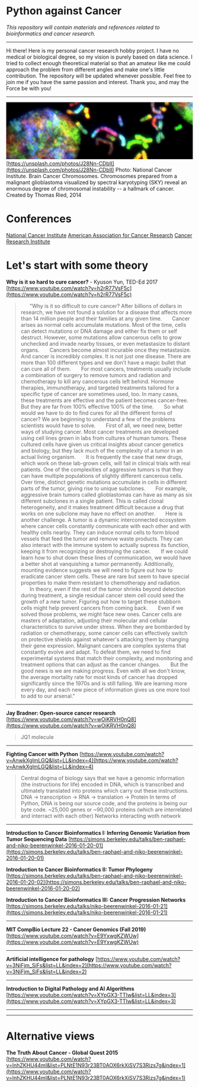 # Python against Cancer
*This repository will contain materials and references related to bioinformatics and cancer research.*
***

Hi there! Here is my personal cancer research hobby project. I have no medical or biological degree, so my vision is purely based on data science. I tried to collect enough theoretical material so that an amateur like me could approach the problem from different angles and make one's little contribution. The repository will be updated whenever possible. Feel free to join me if you have the same passion and interest. Thank you, and may the Force be with you!

***

![title image](images/title.png)
[https://unsplash.com/photos/J28Nn-CDbII](https://unsplash.com/photos/J28Nn-CDbII)
Photo: National Cancer Institute. Brain Cancer Chromosomes. Chromosomes prepared from a malignant glioblastoma visualized by spectral karyotyping (SKY) reveal an enormous degree of chromosomal instability -- a hallmark of cancer. Created by Thomas Ried, 2014

# Conferences
[National Cancer Institute](https://www.cancer.gov/news-events/events/conferences)
[American Association for Cancer Research](https://www.aacr.org/professionals/meetings/meetings-and-workshops-calendar/)
[Cancer Research Institute](https://www.cancerresearch.org/events/conferences)

# Let's start with some theory

**Why is it so hard to cure cancer?** - Kyuson Yun, TED-Ed 2017
[https://www.youtube.com/watch?v=h2rR77VsF5c](https://www.youtube.com/watch?v=h2rR77VsF5c)

> &nbsp;&nbsp;&nbsp;&nbsp;&nbsp;&nbsp;"Why is it so difficult to cure cancer? After billions of dollars in research, we have not found a solution for a disease that affects more than 14 million people and their families at any given time. 
> &nbsp;&nbsp;&nbsp;&nbsp;&nbsp;&nbsp;Cancer arises as normal cells accumulate mutations. Most of the time, cells can detect mutations or DNA damage and either fix them or self destruct. However, some mutations allow cancerous cells to grow unchecked and invade nearby tissues, or even metastasize to distant organs.
> &nbsp;&nbsp;&nbsp;&nbsp;&nbsp;&nbsp;Cancers become almost incurable once they metastasize. And cancer is incredibly complex. It is not just one disease. There are more than 100 different types and we don't have a magic bullet that can cure all of them.
> &nbsp;&nbsp;&nbsp;&nbsp;&nbsp;&nbsp;For most cancers, treatments usually include a combination of surgery to remove tumors and radiation and chemotherapy to kill any cancerous cells left behind. Hormone therapies, immunotherapy, and targeted treatments tailored for a specific type of cancer are sometimes used, too. In many cases, these treatments are effective and the patient becomes cancer-free. But they are far from 100% effective 100% of the time.
> &nbsp;&nbsp;&nbsp;&nbsp;&nbsp;&nbsp;So what would we have to do to find cures for all the different forms of cancer? We are beginning to understand a few of the problems scientists would have to solve.
> &nbsp;&nbsp;&nbsp;&nbsp;&nbsp;&nbsp;First of all, we need new, better ways of studying cancer. Most cancer treatments are developed using cell lines grown in labs from cultures of human tumors. These cultured cells have given us critical insights about cancer genetics and biology, but they lack much of the complexity of a tumor in an actual living organism.
> &nbsp;&nbsp;&nbsp;&nbsp;&nbsp;&nbsp;It is frequently the case that new drugs, which work on these lab-grown cells, will fail in clinical trials with real patients. One of the complexities of aggressive tumors is that they can have multiple populations of slightly different cancerous cells. Over time, distinct genetic mutations accumulate in cells in different parts of the tumor, giving rise to unique subclones.
> &nbsp;&nbsp;&nbsp;&nbsp;&nbsp;&nbsp;For example, aggressive brain tumors called glioblastomas can have as many as six different subclones in a single patient. This is called clonal heterogeneity, and it makes treatment difficult because a drug that works on one subclone may have no effect on another.
> &nbsp;&nbsp;&nbsp;&nbsp;&nbsp;&nbsp;Here is another challenge. A tumor is a dynamic interconnected ecosystem where cancer cells constantly communicate with each other and with healthy cells nearby.
They can induce normal cells to form  blood vessels that feed the tumor and remove waste products. They can also interact with the immune system to actually supress its function, keeping it from recognizing or destroying the cancer.
> &nbsp;&nbsp;&nbsp;&nbsp;&nbsp;&nbsp;If we could learn how to shut down these lines of communication, we would have a better shot at vanquishing a tumor permanently. Additionally, mounting evidence suggests we will need to figure out how to eradicate cancer stem cells. These are rare but seem to have special properties to make them resistant to chemotherapy and radiation.
> &nbsp;&nbsp;&nbsp;&nbsp;&nbsp;&nbsp;In theory, even if the rest of the tumor shrinks beyond detection during treatment, a single residual cancer stem cell could seed the growth of a new tumor. Figuring out how to target these stubborn cells might help prevent cancers from coming back.
> &nbsp;&nbsp;&nbsp;&nbsp;&nbsp;&nbsp;Even if we solved those problems, we might face new ones. Cancer cells are masters of adaptation, adjusting their molecular and cellular characteristics to survive under stress. When they are bombarded by radiation or chemotherapy, some cancer cells can effectively switch on protective shields against whatever's attacking them by changing their gene expression. Malignant cancers are complex systems that constantly evolve and adapt. To defeat them, we need to find experimental systems that match their complexity, and monitoring and treatment options that can adjust as the cancer changes.
> &nbsp;&nbsp;&nbsp;&nbsp;&nbsp;&nbsp;But the good news is we are making progress. Even with all we don't know, the average mortality rate for most kinds of cancer has dropped significantly since the 1970s and is still falling. We are learning more every day, and each new piece of information gives us one more tool to add to our arsenal."

***

**Jay Bradner: Open-source cancer research**
[https://www.youtube.com/watch?v=wOiKRVH0nQ8](https://www.youtube.com/watch?v=wOiKRVH0nQ8)
> JQ1 molecule

***

**Fighting Cancer with Python**
[https://www.youtube.com/watch?v=AnwkXglmLGQ&list=LL&index=4](https://www.youtube.com/watch?v=AnwkXglmLGQ&list=LL&index=4)

> Central dogma of biology says that we have a genomic information (the instructions for life) encoded in DNA, which is transcribed and ultimately translated into proteins which carry out these instructions.
DNA -> transcription -> RNA -> translation -> Protein
> In terms of Python, DNA is being our source code, and the proteins is being our byte code.
> ~25,000 genes or ~90,000 proteins (which are interrelated and interract with each other)
> Networks interacting woth network

***

**Introduction to Cancer Bioinformatics I: Inferring Genomic Variation from Tumor Sequencing Data**
[https://simons.berkeley.edu/talks/ben-raphael-and-niko-beerenwinkel-2016-01-20-01](https://simons.berkeley.edu/talks/ben-raphael-and-niko-beerenwinkel-2016-01-20-01)

**Introduction to Cancer Bioinformatics II: Tumor Phylogeny**
[https://simons.berkeley.edu/talks/ben-raphael-and-niko-beerenwinkel-2016-01-20-02](https://simons.berkeley.edu/talks/ben-raphael-and-niko-beerenwinkel-2016-01-20-02)

**Introduction to Cancer Bioinformatics III: Cancer Progression Networks**
[https://simons.berkeley.edu/talks/niko-beerenwinkel-2016-01-21](https://simons.berkeley.edu/talks/niko-beerenwinkel-2016-01-21)

***

**MIT CompBio Lecture 22 - Cancer Genomics (Fall 2019)**
[https://www.youtube.com/watch?v=E9YxwgKZWUw](https://www.youtube.com/watch?v=E9YxwgKZWUw)
***

**Artificial intelligence for pathology**
[https://www.youtube.com/watch?v=3NiFjm_SiFs&list=LL&index=2](https://www.youtube.com/watch?v=3NiFjm_SiFs&list=LL&index=2)
***

**Introduction to Digital Pathology and AI Algorithms**
[https://www.youtube.com/watch?v=XYpGX3-TTIw&list=LL&index=3](https://www.youtube.com/watch?v=XYpGX3-TTIw&list=LL&index=3)

***
***

# Alternative views

**The Truth About Cancer - Global Quest 2015**
[https://www.youtube.com/watch?v=lnhZKHU44mI&list=PLNtE1N93r23BT0AOX6rkXiSV7S3Rizs7g&index=1](https://www.youtube.com/watch?v=lnhZKHU44mI&list=PLNtE1N93r23BT0AOX6rkXiSV7S3Rizs7g&index=1)

